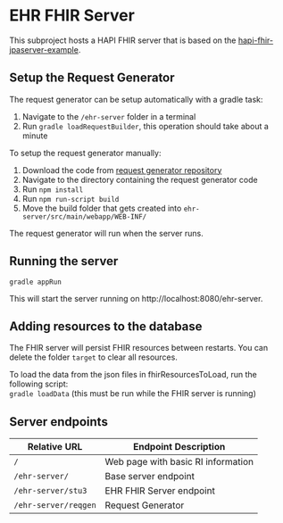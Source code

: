 # EHR FHIR Server
This subproject hosts a HAPI FHIR server that is based on the [hapi-fhir-jpaserver-example](https://github.com/jamesagnew/hapi-fhir/tree/master/hapi-fhir-jpaserver-example).

## Setup the Request Generator
The request generator can be setup automatically with a gradle task:
1. Navigate to the `/ehr-server` folder in a terminal
2. Run `gradle loadRequestBuilder`, this operation should take about a minute

To setup the request generator manually:
1. Download the code from [request generator repository](https://github.com/HL7-DaVinci/crd-request-generator)
2. Navigate to the directory containing the request generator code
3. Run `npm install`
4. Run `npm run-script build`
5. Move the build folder that gets created into `ehr-server/src/main/webapp/WEB-INF/`

The request generator will run when the server runs.

## Running the server
`gradle appRun`

This will start the server running on http://localhost:8080/ehr-server.

## Adding resources to the database
The FHIR server will persist FHIR resources between restarts. You can delete the folder `target` to clear all resources.

To load the data from the json files in fhirResourcesToLoad, run the following script:  
`gradle loadData` (this must be run while the FHIR server is running)

## Server endpoints
|Relative URL|Endpoint Description|
|----|----|
|`/`|Web page with basic RI information|
|`/ehr-server/`|Base server endpoint|
|`/ehr-server/stu3`|EHR FHIR Server endpoint|
|`/ehr-server/reqgen`|Request Generator|

